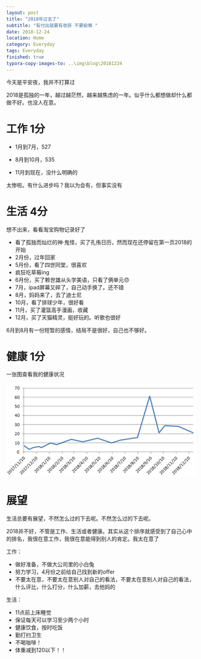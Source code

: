 ```yaml
---
layout: post
title: "2018年过去了"
subtitle: "有付出就要有收获 不要偷懒 "
date: 2018-12-24
location: Home
category: Everyday
tags: Everyday 
finished: true
typora-copy-images-to: ..\img\blog\20181224
---
```


今天是平安夜，我并不打算过

2018是孤独的一年，越过越茫然，越来越焦虑的一年。似乎什么都想做却什么都做不好。也没人在意。

# 工作 1分

- 1月到7月，527

- 8月到10月，535

- 11月到现在，没什么明确的

太惨啦。有什么进步吗？我以为会有，但事实没有

# 生活 4分

想不出来，看看淘宝购物记录好了

- 看了孤独而灿烂的神·鬼怪，买了孔侑日历，然而现在还停留在第一页2018的开始
- 2月份，过年回家
- 5月份，看了四世同堂，很喜欢
- 疯狂吃草莓ing
- 6月份，买了赖世雄从头学美语，只看了俩单元:disappointed:
- 7月，ipad屏幕又碎了，自己动手换了。还不错
- 8月，妈妈来了，去了迪士尼
- 10月，看了排球少年，很好看
- 11月，买了灌篮高手漫画，收藏
- 12月，买了天猫精灵，挺好玩的。听歌也很好

6月到8月有一份短暂的感情，结局不是很好，自己也不够好。

# 健康 1分

一张图查看我的健康状况

![plant](../img/blog/20181224/1545662853601.png)

# 展望

生活总要有展望，不然怎么过的下去呢。不然怎么过的下去呢。

2018并不好，不管是工作、生活或者健康。其实从这个排序就感受到了自己心中的排名，我很在意工作，我很在意能得到别人的肯定。我太在意了

工作：

- 做好准备，不做大公司里的小白兔
- 努力学习，4月份之前给自己找到新的offer
- 不要太在意，不要太在意别人对自己的看法，不要太在意别人对自己的看法，什么评比，什么打分，什么加薪，去他妈的

生活：

- 11点前上床睡觉
- 保证每天可以学习至少两个小时
- 健康饮食，按时吃饭
- 勤打扫卫生
- 不喝咖啡！
- 体重减到120以下！！

